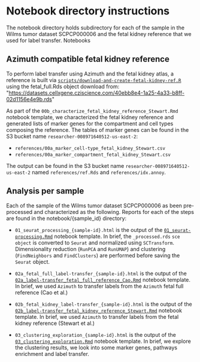 # Notebook directory instructions

The notebook directory holds subdirectory for each of the sample in the Wilms tumor dataset SCPCP000006 and the fetal kidney reference that we used for label transfer. 
Notebooks

## Azimuth compatible fetal kidney reference

To perform label transfer using Azimuth and the fetal kidney atlas, a reference is built via [`scripts/download-and-create-fetal-kidney-ref.R`](../scripts/download-and-create-fetal-kidney-ref.R) using the fetal_full.Rds object download from:
"https://datasets.cellxgene.cziscience.com/40ebb8e4-1a25-4a33-b8ff-02d1156e4e9b.rds"

As part of the `00b_characterize_fetal_kidney_reference_Stewart.Rmd` notebook template, we characterized the fetal kidney reference and generated lists of marker genes for the compartment and cell types composing the reference. 
The tables of marker genes can be found in the S3 bucket name `researcher-008971640512-us-east-2`:
- `references/00a_marker_cell-type_fetal_kidney_Stewart.csv`
- `references/00a_marker_compartment_fetal_kidney_Stewart.csv` 

The output can be found in the S3 bucket name `researcher-008971640512-us-east-2` named `references/ref.Rds` and `references/idx.annoy`.


## Analysis per sample

Each of the sample of the Wilms tumor dataset SCPCP000006 as been pre-processed and characterized as the following. 
Reports for each of the steps are found in the notebook/{sample_id} directory:

- `01_seurat_processing_{sample-id}.html` is the output of the [`01_seurat-processing.Rmd`](../notebook_template/01_seurat-processing.Rmd) notebook template.
In brief, the `_processed.rds` `sce object` is converted to `Seurat` and normalized using `SCTransform`.
Dimensionality reduction (`RunPCA` and `RunUMAP`) and clustering (`FindNeighbors` and `FindClusters`) are performed before saving the `Seurat` object. 

- `02a_fetal_full_label-transfer_{sample-id}.html` is the output of the [`02a_label-transfer_fetal_full_reference_Cao.Rmd`](../notebook_template/02a_label-transfer_fetal_full_reference_Cao.Rmd) notebook template.
In brief, we used `Azimuth` to transfer labels from the `Azimuth` fetal full reference (Cao et al.) 

- `02b_fetal_kidney_label-transfer_{sample-id}.html` is the output of the [`02b_label-transfer_fetal_kidney_reference_Stewart.Rmd`](../notebook_template/02b_label-transfer_fetal_kidney_reference_Stewart.Rmd) notebook template.
In brief, we used `Azimuth` to transfer labels from the fetal kidney reference (Stewart et al.) 

- `03_clustering_exploration_{sample-id}.html` is the output of the [`03_clustering_exploration.Rmd`](../notebook_template/03_clustering_exploration.Rmd) notebook template.
In brief, we explore the clustering results, we look into some marker genes, pathways enrichment and label transfer.